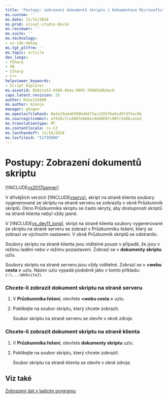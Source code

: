 ```yaml
---
title: 'Postupy: zobrazení dokumentů skriptu | Dokumentace Microsoftu'
ms.custom: ''
ms.date: 11/15/2016
ms.prod: visual-studio-dev14
ms.reviewer: ''
ms.suite: ''
ms.technology:
- vs-ide-debug
ms.tgt_pltfrm: ''
ms.topic: article
dev_langs:
- FSharp
- VB
- CSharp
- C++
helpviewer_keywords:
- Script Explorer
ms.assetid: 8b621e53-4508-4b4a-9995-70995b0b9ac8
caps.latest.revision: 25
author: MikeJo5000
ms.author: mikejo
manager: ghogen
ms.openlocfilehash: 0ede19ada6509bd4473ac2455fbe6cd9fdf5ec8b
ms.sourcegitcommit: af428c7ccd007e668ec0dd8697c88fc5d8bca1e2
ms.translationtype: MT
ms.contentlocale: cs-CZ
ms.lasthandoff: 11/16/2018
ms.locfileid: "51735686"
---
```

# <a name="how-to-view-script-documents"></a>Postupy: Zobrazení dokumentů skriptu
[!INCLUDE[vs2017banner](../includes/vs2017banner.md)]

V dřívějších verzích [!INCLUDE[vsprvs](../includes/vsprvs-md.md)], skript na straně klienta soubory vygenerované ze skriptu na straně serveru se zobrazily v okně Průzkumník skriptů. Okno Průzkumníka skriptu se často skrytý, aby dostupnosti skriptů na straně klienta nebyl vždy jasné.  
  
 V [!INCLUDE[vs_dev11_long](../includes/vs-dev11-long-md.md)], skript na straně klienta soubory vygenerované ze skriptu na straně serveru se zobrazí v Průzkumníku řešení, který se zobrazí ve výchozím nastavení. V okně Průzkumník skriptů se odstranilo.  
  
 Soubory skriptu na straně klienta jsou viditelné pouze v případě, že jsou v režimu ladění nebo v režimu pozastavení. Zobrazí se v **dokumenty skriptu** uzlu.  
  
 Soubory skriptu na straně serveru jsou vždy viditelné. Zobrazí se v  **\<webu cesta >** uzlu. Název uzlu vypadá podobně jako v tomto příkladu: `c:\...\Website2\`  
  
### <a name="to-view-a-server-side-script-document"></a>Chcete-li zobrazit dokument skriptu na straně serveru  
  
1.  V **Průzkumníka řešení**, otevřete  **\<webu cesta >** uzlu.  
  
2.  Poklikejte na soubor skriptu, který chcete zobrazit.  
  
     Soubor skriptu na straně serveru se otevře v okně zdroje.  
  
### <a name="to-view-a-client-side-script-document"></a>Chcete-li zobrazit dokument skriptu na straně klienta  
  
1.  V **Průzkumníka řešení**, otevřete **dokumenty skriptu** uzlu.  
  
2.  Poklikejte na soubor skriptu, který chcete zobrazit.  
  
     Soubor skriptu na straně klienta se otevře v okně zdroje.  
  
## <a name="see-also"></a>Viz také  
 [Zobrazení dat v ladicím programu](../debugger/viewing-data-in-the-debugger.md)



